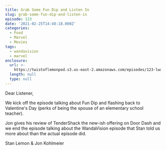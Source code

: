 ```yaml
---
title: Grab Some Fun Dip and Listen In
slug: grab-some-fun-dip-and-listen-in
episode: 123
date: '2021-02-25T14:48:18.000Z'
categories:
  - Food
  - Marvel
  - Movies
tags:
  - wandavision
  - marvel
enclosure:
  url: >-
    https://twistoflemonpod.s3.us-east-2.amazonaws.com/episodes/123-lwatol-20210225.mp3
  length: null
  type: null
---
```


Dear Listener,

We kick off the episode talking about Fun Dip and flashing back to Valentine's Day (perks of being the spouse of an elementary school teacher).

Jon gives his review of TenderShack the new-ish offering on Door Dash and we end the episode talking about the WandaVision episode that Stan told us more about than the actual episode did.

Stan Lemon & Jon Kohlmeier
